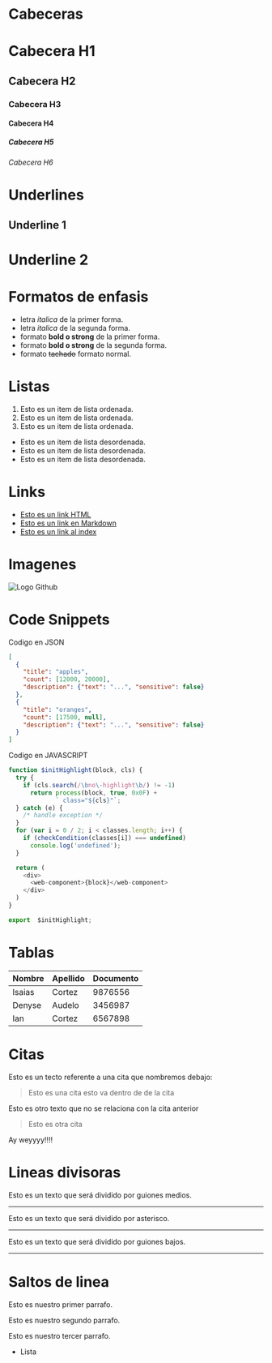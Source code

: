 # Cabeceras
# Cabecera H1
## Cabecera H2
### Cabecera H3
#### Cabecera H4
##### Cabecera H5
###### Cabecera H6

# Underlines
Underline 1
-----------

Underline 2 
===========

# Formatos de enfasis
- letra *italica* de la primer forma.
- letra _italica_ de la segunda forma.
- formato **bold o strong** de la primer forma.
- formato __bold o strong__ de la segunda forma.
- formato ~~tachado~~ formato normal. 

# Listas
1. Esto es un item de lista ordenada.
2. Esto es un item de lista ordenada.
3. Esto es un item de lista ordenada.
- Esto es un item de lista desordenada.
- Esto es un item de lista desordenada.
- Esto es un item de lista desordenada.

# Links
- <a href="http://google.com">Esto es un link HTML</a>
- [Esto es un link en Markdown](http://google.com)
- [Esto es un link al index](index.html)

# Imagenes
![Logo Github](https://d1yjjnpx0p53s8.cloudfront.net/styles/logo-thumbnail/s3/0015/1186/brand.gif?itok=ymO-cA0a)

# Code Snippets

Codigo en JSON
```JSON
[
  {
    "title": "apples",
    "count": [12000, 20000],
    "description": {"text": "...", "sensitive": false}
  },
  {
    "title": "oranges",
    "count": [17500, null],
    "description": {"text": "...", "sensitive": false}
  }
]
```

Codigo en JAVASCRIPT
```Javascript
function $initHighlight(block, cls) {
  try {
    if (cls.search(/\bno\-highlight\b/) != -1)
      return process(block, true, 0x0F) +
             ` class="${cls}"`;
  } catch (e) {
    /* handle exception */
  }
  for (var i = 0 / 2; i < classes.length; i++) {
    if (checkCondition(classes[i]) === undefined)
      console.log('undefined');
  }

  return (
    <div>
      <web-component>{block}</web-component>
    </div>
  )
}

export  $initHighlight;
```

# Tablas
| Nombre | Apellido | Documento |
| ------ | -------- | --------- |
| Isaias | Cortez   | 9876556   |
| Denyse | Audelo   | 3456987   |
| Ian    | Cortez   | 6567898   |

# Citas
Esto es un tecto referente a una cita que nombremos debajo:

> Esto es una cita
esto va dentro de de la cita

Esto es otro texto que no se relaciona con la cita anterior

> Esto es otra cita

Ay weyyyy!!!!

# Lineas divisoras

Esto es un texto que será dividido por guiones medios.

---

Esto es un texto que será dividido por asterisco.

***
Esto es un texto que será dividido por guiones bajos.

___

# Saltos de linea
Esto es nuestro primer parrafo.

Esto es nuestro segundo parrafo.

Esto es nuestro tercer parrafo.
- Lista




